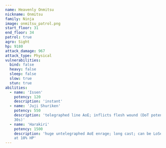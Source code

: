 ```yaml
---
name: Heavenly Onmitsu
nickname: Onmitsu
family: Ninja
image: onmitsu_patrol.png
start_floor: 31
end_floor: 34
patrol: true
agro: Sight
hp: 9180
attack_damage: 967
attack_type: Physical
vulnerabilities:
  bind: false
  heavy: false
  sleep: false
  slow: true
  stun: true
abilities:
  - name: 'Issen'
    potency: 120
    description: 'instant'
  - name: 'Juji Shuriken'
    potency: 550
    description: 'telegraphed line AoE; inflicts flesh wound (DoT potency 50,
    30s)'
  - name: 'Harakiri'
    potency: 1500
    description: 'huge untelegraphed AoE enrage; long cast; can be LoSed. Used
    at 10% HP'
---
```

